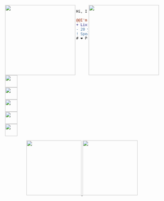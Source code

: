 <img align="right" height="230" src="https://media.giphy.com/media/ciqpFeTIjGqBhl6rn9/giphy.gif"/>
<img align="left" height="230" src="https://media.giphy.com/media/SsCYf6DRFJrOpP0IoM/giphy.gif"/>

```diff
Hi, I'm Christian 👨‍💻.

@@I'm a PHP developer at IXCSoft@@
+ Living in Santa Catarina, Brazil 🇧🇷.
- 20 years old
! Speaker, community manager and shitposter
# ❤ Programming, Linux, open source, free software
```
<code><a href="https://www.instagram.com/semkechris/" target="_blank"><img height="40" src="https://image.flaticon.com/icons/svg/174/174855.svg"></a> 
  <a href="https://discord.gg/Y4waMFYjaY" target="_blank"><img height="40" src="https://image.flaticon.com/icons/svg/2111/2111370.svg"></a>
  <a href="https://www.linkedin.com/in/christian-semke/" target="_blank"><img height="40" src="https://image.flaticon.com/icons/svg/733/733561.svg"></a>
  <a href="https://telegram.me/Krisque" target="_blank"><img height="40" src="https://image.flaticon.com/icons/svg/906/906377.svg"></a>
  <a href="https://gitlab.com/Krisque" target="_blank"><img height="40" src="https://about.gitlab.com/images/press/logo/svg/gitlab-icon-rgb.svg"></a>
</code>

<div align="center">
  <a href="https://github.com/chrisemke">
  <img height="180em" src="https://github-readme-stats.vercel.app/api?username=chrisemke&show_icons=true&theme=dracula&include_all_commits=true&count_private=true"/>
  <img height="180em" src="https://github-readme-stats.vercel.app/api/top-langs/?username=chrisemke&layout=compact&langs_count=7&theme=dracula"/>
</div>
  
